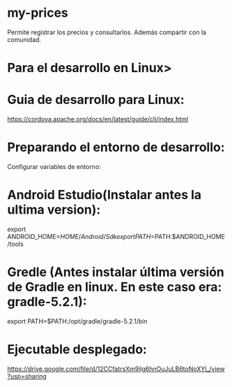 # my-prices
Permite registrar los precios y consultarlos. Además compartir con la comunidad.

# Para el desarrollo en Linux>

# Guia de desarrollo para Linux:
https://cordova.apache.org/docs/en/latest/guide/cli/index.html

# Preparando el entorno de desarrollo:
Configurar variables de entorno:
# Android Estudio(Instalar antes la ultima version):
export ANDROID_HOME=$HOME/Android/Sdk
export PATH=$PATH:$ANDROID_HOME/tools
# Gredle (Antes instalar última versión de Gradle en linux. En este caso era: gradle-5.2.1):
export PATH=$PATH:/opt/gradle/gradle-5.2.1/bin

# Ejecutable desplegado:
https://drive.google.com/file/d/12CCfatrsXm9jlg6hnOuJuLB6toNoXYl_/view?usp=sharing
